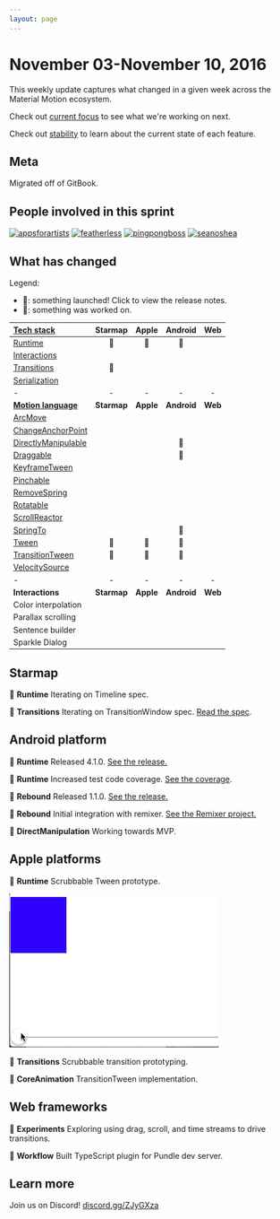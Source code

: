 ```yaml
---
layout: page
---
```


# November 03-November 10, 2016

This weekly update captures what changed in a given week across the Material Motion ecosystem.

Check out [current focus](https://github.com/orgs/material-motion/projects/4) to see what we're working on next.

Check out [stability](stability) to learn about the current state of each feature.

## Meta

Migrated off of GitBook.

## People involved in this sprint

[![appsforartists](https://avatars0.githubusercontent.com/u/926648?v=3&s=100)](https://github.com/appsforartists)
[![featherless](https://avatars0.githubusercontent.com/u/45670?v=3&s=100)](https://github.com/jverkoey)
[![pingpongboss](https://avatars0.githubusercontent.com/u/719914?v=3&s=100)](https://github.com/pingpongboss)
[![seanoshea](https://avatars0.githubusercontent.com/u/97601?v=3&s=100)](https://github.com/seanoshea)

## What has changed

Legend:

- 🎉: something launched! Click to view the release notes.
- 📝: something was worked on.

| [Tech stack](https://material-motion.github.io/material-motion/starmap/specifications/#tech-stack)    | Starmap | Apple | Android | Web |
|:--------------|:-------:|:-----:|:-------:|:---:|
| [Runtime](https://material-motion.github.io/material-motion/starmap/specifications/runtime/)       | 📝 | 📝 | 🎉 | &nbsp;  |
| [Interactions](https://material-motion.github.io/material-motion/starmap/specifications/interactions/)  | &nbsp; | &nbsp; | &nbsp; | &nbsp; |
| [Transitions](https://material-motion.github.io/material-motion/starmap/specifications/interactions/transitions/)   | 📝 | &nbsp; | &nbsp; | &nbsp; |
| [Serialization](https://material-motion.github.io/material-motion/starmap/specifications/serialization) | &nbsp; | &nbsp; | &nbsp; | &nbsp; |
| - | - | - | - | - |
| **[Motion language](https://material-motion.github.io/material-motion/starmap/specifications/motion-family)**             | **Starmap** | **Apple**  | **Android** | **Web**    |
| [ArcMove](https://material-motion.github.io/material-motion/starmap/specifications/plans/ArcMove)                         | &nbsp; | &nbsp; | &nbsp; | &nbsp; |
| [ChangeAnchorPoint](https://material-motion.github.io/material-motion/starmap/specifications/plans/ChangeAnchorPoint)     | &nbsp; | &nbsp; | &nbsp; | &nbsp; |
| [DirectlyManipulable](https://material-motion.github.io/material-motion/starmap/specifications/plans/DirectlyManipulable) | &nbsp; | &nbsp; | 📝 | &nbsp; |
| [Draggable](https://material-motion.github.io/material-motion/starmap/specifications/plans/Draggable)                     | &nbsp; | &nbsp; | 📝 | &nbsp; |
| [KeyframeTween](https://material-motion.github.io/material-motion/starmap/specifications/plans/KeyframeTween)             | &nbsp; | &nbsp; | &nbsp; | &nbsp; |
| [Pinchable](https://material-motion.github.io/material-motion/starmap/specifications/plans/Pinchable)                     | &nbsp; | &nbsp; | &nbsp; | &nbsp; |
| [RemoveSpring](https://material-motion.github.io/material-motion/starmap/specifications/plans/RemoveSpring)               | &nbsp; | &nbsp; | &nbsp; | &nbsp; |
| [Rotatable](https://material-motion.github.io/material-motion/starmap/specifications/plans/Rotatable)                     | &nbsp; | &nbsp; | &nbsp; | &nbsp; |
| [ScrollReactor](https://material-motion.github.io/material-motion/starmap/specifications/plans/ScrollReactor)             | &nbsp; | &nbsp; | &nbsp; | &nbsp; |
| [SpringTo](https://material-motion.github.io/material-motion/starmap/specifications/plans/SpringTo)                       | &nbsp; | &nbsp; | 🎉 | &nbsp; |
| [Tween](https://material-motion.github.io/material-motion/starmap/specifications/plans/Tween)                             | 📝 | 📝 | 🎉 | &nbsp; |
| [TransitionTween](https://material-motion.github.io/material-motion/starmap/specifications/plans/TransitionTween)         | 📝 | 📝 | 🎉 | &nbsp; |
| [VelocitySource](https://material-motion.github.io/material-motion/starmap/specifications/plans/VelocitySource)           | &nbsp; | &nbsp; | &nbsp; | &nbsp; |
| - | - | - | - | - |
| **Interactions** | **Starmap** | **Apple** | **Android** | **Web** |
|  Color interpolation | &nbsp; | &nbsp; |  &nbsp; | &nbsp; |
|  Parallax scrolling | &nbsp; | &nbsp; |  &nbsp; | &nbsp; |
|  Sentence builder | &nbsp; | &nbsp; |  &nbsp; | &nbsp; |
|  Sparkle Dialog | &nbsp; | &nbsp; |  &nbsp; | &nbsp; |

## Starmap

📝 **Runtime** Iterating on Timeline spec.

📝 **Transitions** Iterating on TransitionWindow spec. [Read the spec](https://material-motion.github.io/material-motion/starmap/specifications/interactions/transitions/TransitionWindow).

## Android platform

🎉 **Runtime** Released 4.1.0. [See the release.](https://github.com/material-motion/runtime-android/releases/tag/4.1.0)

📝 **Runtime** Increased test code coverage. [See the coverage](https://codecov.io/gh/material-motion/runtime-android).

🎉 **Rebound** Released 1.1.0. [See the release.](https://github.com/material-motion/family-rebound-android/releases/tag/1.1.0)

📝 **Rebound** Initial integration with remixer. [See the Remixer project.](https://github.com/material-foundation/material-remixer-android/)

📝 **DirectManipulation** Working towards MVP.

## Apple platforms

📝 **Runtime** Scrubbable Tween prototype.

![](2016-11-10-scrubbing.gif)

📝 **Transitions** Scrubbable transition prototyping.

📝 **CoreAnimation** TransitionTween implementation.

## Web frameworks

📝 **Experiments** Exploring using drag, scroll, and time streams to drive transitions.

🎉 **Workflow** Built TypeScript plugin for Pundle dev server.

## Learn more

Join us on Discord! [discord.gg/ZJyGXza](https://discord.gg/ZJyGXza)

